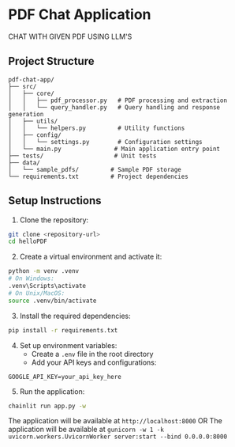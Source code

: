 # PDF Chat Application

CHAT WITH GIVEN PDF USING LLM'S

## Project Structure
```
pdf-chat-app/
├── src/
│   ├── core/
│   │   ├── pdf_processor.py   # PDF processing and extraction
│   │   └── query_handler.py   # Query handling and response generation
│   ├── utils/
│   │   └── helpers.py         # Utility functions
│   ├── config/
│   │   └── settings.py        # Configuration settings
│   └── main.py               # Main application entry point
├── tests/                    # Unit tests
├── data/
│   └── sample_pdfs/         # Sample PDF storage
└── requirements.txt         # Project dependencies
```

## Setup Instructions

1. Clone the repository:
```bash
git clone <repository-url>
cd helloPDF
```

2. Create a virtual environment and activate it:
```bash
python -m venv .venv
# On Windows:
.venv\Scripts\activate
# On Unix/MacOS:
source .venv/bin/activate
```

3. Install the required dependencies:
```bash
pip install -r requirements.txt
```

4. Set up environment variables:
   - Create a `.env` file in the root directory
   - Add your API keys and configurations:
```env
GOOGLE_API_KEY=your_api_key_here
```

5. Run the application:
```bash
chainlit run app.py -w
```

The application will be available at `http://localhost:8000`
OR
The application will be available at `gunicorn -w 1 -k uvicorn.workers.UvicornWorker server:start --bind 0.0.0.0:8000`